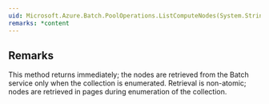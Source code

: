 ```yaml
---  
uid: Microsoft.Azure.Batch.PoolOperations.ListComputeNodes(System.String,Microsoft.Azure.Batch.DetailLevel,System.Collections.Generic.IEnumerable{Microsoft.Azure.Batch.BatchClientBehavior})  
remarks: *content  
---  
```

  
## Remarks  
 This method returns immediately; the nodes are retrieved from the Batch service only when the collection is enumerated.             Retrieval is non-atomic; nodes are retrieved in pages during enumeration of the collection.